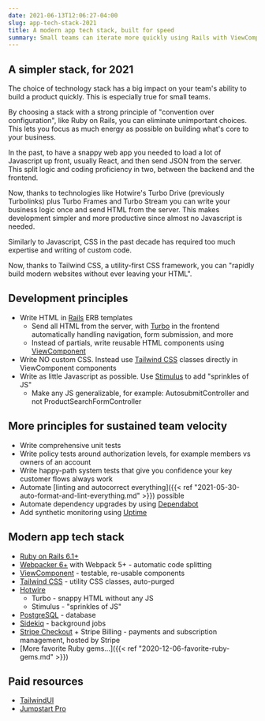 ```yaml
---
date: 2021-06-13T12:06:27-04:00
slug: app-tech-stack-2021
title: A modern app tech stack, built for speed
summary: Small teams can iterate more quickly using Rails with ViewComponent + Tailwind CSS + Hotwire. Build faster with no custom CSS and limited JS.
---
```


## A simpler stack, for 2021

The choice of technology stack has a big impact on your team's ability to build a product quickly. This is especially true for small teams.

By choosing a stack with a strong principle of "convention over configuration", like Ruby on Rails, you can eliminate unimportant choices. This lets you focus as much energy as possible on building what's core to your business.

In the past, to have a snappy web app you needed to load a lot of Javascript up front, usually React, and then send JSON from the server. This split logic and coding proficiency in two, between the backend and the frontend.

Now, thanks to technologies like Hotwire's Turbo Drive (previously Turbolinks) plus Turbo Frames and Turbo Stream you can write your business logic once and send HTML from the server. This makes development simpler and more productive since almost no Javascript is needed.

Similarly to Javascript, CSS in the past decade has required too much expertise and writing of custom code.

Now, thanks to Tailwind CSS, a utility-first CSS framework, you can "rapidly build modern websites without ever leaving your HTML".

## Development principles

- Write HTML in [Rails](https://rubyonrails.org/) ERB templates
  - Send all HTML from the server, with [Turbo](https://turbo.hotwire.dev/) in the frontend automatically handling navigation, form submission, and more
  - Instead of partials, write reusable HTML components using [ViewComponent](https://viewcomponent.org/)
- Write NO custom CSS. Instead use [Tailwind CSS](https://tailwindcss.com/) classes directly in ViewComponent components
- Write as little Javascript as possible. Use [Stimulus](https://stimulus.hotwire.dev/) to add "sprinkles of JS"
  - Make any JS generalizable, for example: AutosubmitController and not ProductSearchFormController

## More principles for sustained team velocity

- Write comprehensive unit tests
- Write policy tests around authorization levels, for example members vs owners of an account
- Write happy-path system tests that give you confidence your key customer flows always work
- Automate [linting and autocorrect everything]({{< ref "2021-05-30-auto-format-and-lint-everything.md" >}}) possible
- Automate dependency upgrades by using [Dependabot](https://dependabot.com/)
- Add synthetic monitoring using [Uptime](https://support.uptime.com/hc/en-us/articles/360000984785-Synthetic-Monitoring-With-the-Uptime-com-Transaction-Check)

## Modern app tech stack

- [Ruby on Rails 6.1+](https://rubyonrails.org/)
- [Webpacker 6+](https://github.com/rails/webpacker) with Webpack 5+ - automatic code splitting
- [ViewComponent](https://viewcomponent.org/) - testable, re-usable components
- [Tailwind CSS](https://tailwindcss.com/) - utility CSS classes, auto-purged
- [Hotwire](https://hotwire.dev/)
  - Turbo - snappy HTML without any JS
  - Stimulus - "sprinkles of JS"
- [PostgreSQL](https://guides.rubyonrails.org/active_record_postgresql.html) - database
- [Sidekiq](https://github.com/mperham/sidekiq) - background jobs
- [Stripe Checkout](https://stripe.com/en-us/payments/checkout) + Stripe Billing - payments and subscription management, hosted by Stripe
- [More favorite Ruby gems...]({{< ref "2020-12-06-favorite-ruby-gems.md" >}})

## Paid resources

- [TailwindUI](https://tailwindui.com/)
- [Jumpstart Pro](https://jumpstartrails.com/)
